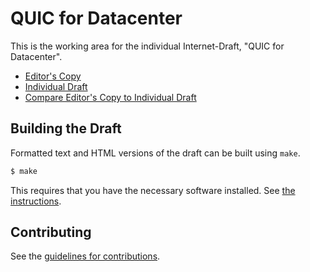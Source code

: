 # QUIC for Datacenter

This is the working area for the individual Internet-Draft, "QUIC for Datacenter".

* [Editor's Copy](https://GabrielMontenegro.github.io/quic-dc/#go.draft-montenegro-quic-dc.html)
* [Individual Draft](https://tools.ietf.org/html/draft-montenegro-quic-dc)
* [Compare Editor's Copy to Individual Draft](https://GabrielMontenegro.github.io/quic-dc/#go.draft-montenegro-quic-dc.diff)

## Building the Draft

Formatted text and HTML versions of the draft can be built using `make`.

```sh
$ make
```

This requires that you have the necessary software installed.  See
[the instructions](https://github.com/martinthomson/i-d-template/blob/master/doc/SETUP.md).


## Contributing

See the
[guidelines for contributions](https://github.com/GabrielMontenegro/quic-dc/blob/master/CONTRIBUTING.md).
